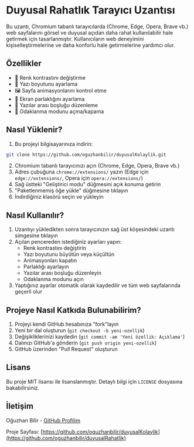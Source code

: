# Duyusal Rahatlık Tarayıcı Uzantısı

Bu uzantı, Chromium tabanlı tarayıcılarda (Chrome, Edge, Opera, Brave vb.) web sayfalarını görsel ve duyusal açıdan daha rahat kullanılabilir hale getirmek için tasarlanmıştır. Kullanıcıların web deneyimini kişiselleştirmelerine ve daha konforlu hale getirmelerine yardımcı olur.

## Özellikler

- 🎨 Renk kontrastını değiştirme
- 📱 Yazı boyutunu ayarlama
- 🖼️ Sayfa animasyonlarını kontrol etme
- 🔆 Ekran parlaklığını ayarlama
- 📏 Yazılar arası boşluğu düzenleme
- 🎯 Odaklanma modunu açma/kapama

## Nasıl Yüklenir?

1. Bu projeyi bilgisayarınıza indirin:
```bash
git clone https://github.com/oguzhanbilir/duyusalKolaylik.git
```

2. Chromium tabanlı tarayıcınızı açın (Chrome, Edge, Opera, Brave vb.)
3. Adres çubuğuna `chrome://extensions/` yazın (Edge için `edge://extensions/`, Opera için `opera://extensions/`)
4. Sağ üstteki "Geliştirici modu" düğmesini açık konuma getirin
5. "Paketlenmemiş öğe yükle" düğmesine tıklayın
6. İndirdiğiniz klasörü seçin ve yükleyin

## Nasıl Kullanılır?

1. Uzantıyı yükledikten sonra tarayıcınızın sağ üst köşesindeki uzantı simgesine tıklayın
2. Açılan pencereden istediğiniz ayarları yapın:
   - Renk kontrastını değiştirin
   - Yazı boyutunu büyütün veya küçültün
   - Animasyonları kapatın
   - Parlaklığı ayarlayın
   - Yazılar arası boşluğu düzenleyin
   - Odaklanma modunu açın
3. Yaptığınız ayarlar otomatik olarak kaydedilir ve tüm web sayfalarında geçerli olur

## Projeye Nasıl Katkıda Bulunabilirim?

1. Projeyi kendi GitHub hesabınıza "fork"layın
2. Yeni bir dal oluşturun (`git checkout -b yeni-ozellik`)
3. Değişikliklerinizi kaydedin (`git commit -am 'Yeni özellik: Açıklama'`)
4. Dalınızı GitHub'a gönderin (`git push origin yeni-ozellik`)
5. GitHub üzerinden "Pull Request" oluşturun

## Lisans

Bu proje MIT lisansı ile lisanslanmıştır. Detaylı bilgi için `LICENSE` dosyasına bakabilirsiniz.

## İletişim

Oğuzhan Bilir - [GitHub Profilim](https://github.com/oguzhanbilir)

Proje Sayfası: [https://github.com/oguzhanbilir/duyusalKolaylik](https://github.com/oguzhanbilir/duyusalRahatlik)
